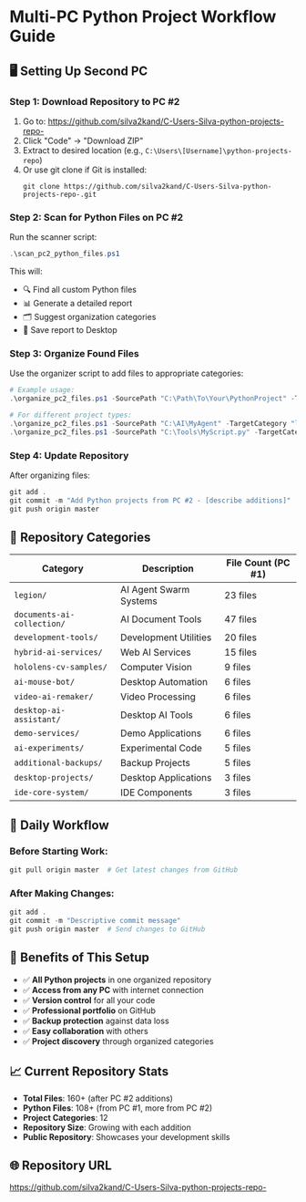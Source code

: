 # Multi-PC Python Project Workflow Guide

## 🖥️ Setting Up Second PC

### Step 1: Download Repository to PC #2
1. Go to: https://github.com/silva2kand/C-Users-Silva-python-projects-repo-
2. Click "Code" → "Download ZIP"
3. Extract to desired location (e.g., `C:\Users\[Username]\python-projects-repo`)
4. Or use git clone if Git is installed:
   ```
   git clone https://github.com/silva2kand/C-Users-Silva-python-projects-repo-.git
   ```

### Step 2: Scan for Python Files on PC #2
Run the scanner script:
```powershell
.\scan_pc2_python_files.ps1
```

This will:
- 🔍 Find all custom Python files
- 📊 Generate a detailed report
- 🗂️ Suggest organization categories
- 💾 Save report to Desktop

### Step 3: Organize Found Files
Use the organizer script to add files to appropriate categories:

```powershell
# Example usage:
.\organize_pc2_files.ps1 -SourcePath "C:\Path\To\Your\PythonProject" -TargetCategory "ai-experiments"

# For different project types:
.\organize_pc2_files.ps1 -SourcePath "C:\AI\MyAgent" -TargetCategory "legion"
.\organize_pc2_files.ps1 -SourcePath "C:\Tools\MyScript.py" -TargetCategory "development-tools"
```

### Step 4: Update Repository
After organizing files:
```powershell
git add .
git commit -m "Add Python projects from PC #2 - [describe additions]"
git push origin master
```

## 📂 Repository Categories

| Category | Description | File Count (PC #1) |
|----------|-------------|-------------------|
| `legion/` | AI Agent Swarm Systems | 23 files |
| `documents-ai-collection/` | AI Document Tools | 47 files |
| `development-tools/` | Development Utilities | 20 files |
| `hybrid-ai-services/` | Web AI Services | 15 files |
| `hololens-cv-samples/` | Computer Vision | 9 files |
| `ai-mouse-bot/` | Desktop Automation | 6 files |
| `video-ai-remaker/` | Video Processing | 6 files |
| `desktop-ai-assistant/` | Desktop AI Tools | 6 files |
| `demo-services/` | Demo Applications | 6 files |
| `ai-experiments/` | Experimental Code | 5 files |
| `additional-backups/` | Backup Projects | 5 files |
| `desktop-projects/` | Desktop Applications | 3 files |
| `ide-core-system/` | IDE Components | 3 files |

## 🔄 Daily Workflow

### Before Starting Work:
```powershell
git pull origin master  # Get latest changes from GitHub
```

### After Making Changes:
```powershell
git add .
git commit -m "Descriptive commit message"
git push origin master  # Send changes to GitHub
```

## 🎯 Benefits of This Setup

- ✅ **All Python projects** in one organized repository
- ✅ **Access from any PC** with internet connection
- ✅ **Version control** for all your code
- ✅ **Professional portfolio** on GitHub
- ✅ **Backup protection** against data loss
- ✅ **Easy collaboration** with others
- ✅ **Project discovery** through organized categories

## 📈 Current Repository Stats

- **Total Files**: 160+ (after PC #2 additions)
- **Python Files**: 108+ (from PC #1, more from PC #2)
- **Project Categories**: 12
- **Repository Size**: Growing with each addition
- **Public Repository**: Showcases your development skills

## 🌐 Repository URL
https://github.com/silva2kand/C-Users-Silva-python-projects-repo-